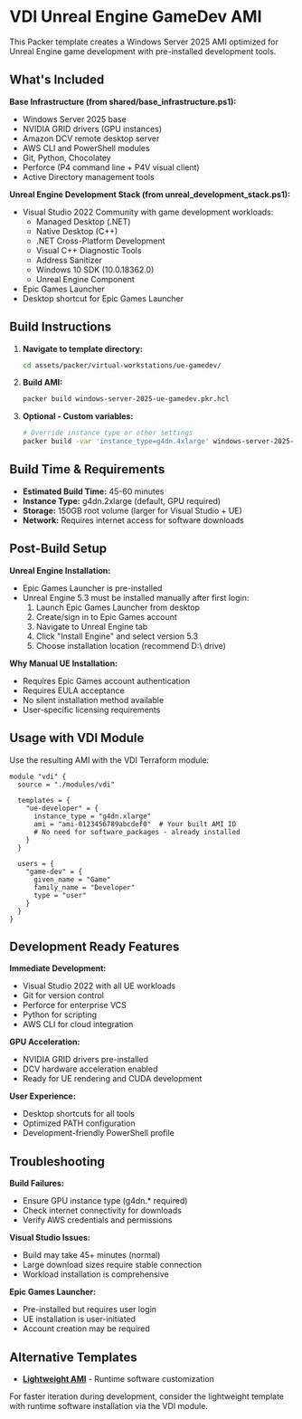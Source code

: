 # VDI Unreal Engine GameDev AMI

This Packer template creates a Windows Server 2025 AMI optimized for Unreal Engine game development with pre-installed development tools.

## What's Included

**Base Infrastructure (from shared/base_infrastructure.ps1):**
- Windows Server 2025 base
- NVIDIA GRID drivers (GPU instances)
- Amazon DCV remote desktop server
- AWS CLI and PowerShell modules
- Git, Python, Chocolatey
- Perforce (P4 command line + P4V visual client)
- Active Directory management tools

**Unreal Engine Development Stack (from unreal_development_stack.ps1):**
- Visual Studio 2022 Community with game development workloads:
  - Managed Desktop (.NET)
  - Native Desktop (C++)
  - .NET Cross-Platform Development
  - Visual C++ Diagnostic Tools
  - Address Sanitizer
  - Windows 10 SDK (10.0.18362.0)
  - Unreal Engine Component
- Epic Games Launcher
- Desktop shortcut for Epic Games Launcher

## Build Instructions

1. **Navigate to template directory:**
   ```bash
   cd assets/packer/virtual-workstations/ue-gamedev/
   ```

2. **Build AMI:**
   ```bash
   packer build windows-server-2025-ue-gamedev.pkr.hcl
   ```

3. **Optional - Custom variables:**
   ```bash
   # Override instance type or other settings
   packer build -var 'instance_type=g4dn.4xlarge' windows-server-2025-ue-gamedev.pkr.hcl
   ```

## Build Time & Requirements

- **Estimated Build Time:** 45-60 minutes
- **Instance Type:** g4dn.2xlarge (default, GPU required)
- **Storage:** 150GB root volume (larger for Visual Studio + UE)
- **Network:** Requires internet access for software downloads

## Post-Build Setup

**Unreal Engine Installation:**
- Epic Games Launcher is pre-installed
- Unreal Engine 5.3 must be installed manually after first login:
  1. Launch Epic Games Launcher from desktop
  2. Create/sign in to Epic Games account
  3. Navigate to Unreal Engine tab
  4. Click "Install Engine" and select version 5.3
  5. Choose installation location (recommend D:\\ drive)

**Why Manual UE Installation:**
- Requires Epic Games account authentication
- Requires EULA acceptance
- No silent installation method available
- User-specific licensing requirements

## Usage with VDI Module

Use the resulting AMI with the VDI Terraform module:

```hcl
module "vdi" {
  source = "./modules/vdi"

  templates = {
    "ue-developer" = {
      instance_type = "g4dn.xlarge"
      ami = "ami-0123456789abcdef0"  # Your built AMI ID
      # No need for software_packages - already installed
    }
  }

  users = {
    "game-dev" = {
      given_name = "Game"
      family_name = "Developer"
      type = "user"
    }
  }
}
```

## Development Ready Features

**Immediate Development:**
- Visual Studio 2022 with all UE workloads
- Git for version control
- Perforce for enterprise VCS
- Python for scripting
- AWS CLI for cloud integration

**GPU Acceleration:**
- NVIDIA GRID drivers pre-installed
- DCV hardware acceleration enabled
- Ready for UE rendering and CUDA development

**User Experience:**
- Desktop shortcuts for all tools
- Optimized PATH configuration
- Development-friendly PowerShell profile

## Troubleshooting

**Build Failures:**
- Ensure GPU instance type (g4dn.* required)
- Check internet connectivity for downloads
- Verify AWS credentials and permissions

**Visual Studio Issues:**
- Build may take 45+ minutes (normal)
- Large download sizes require stable connection
- Workload installation is comprehensive

**Epic Games Launcher:**
- Pre-installed but requires user login
- UE installation is user-initiated
- Account creation may be required

## Alternative Templates

- **[Lightweight AMI](../lightweight/README.md)** - Runtime software customization

For faster iteration during development, consider the lightweight template with runtime software installation via the VDI module.
